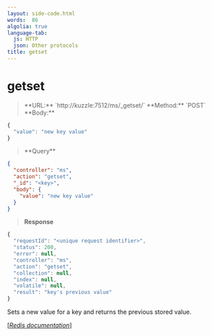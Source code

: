 ```yaml
---
layout: side-code.html
words:  86
algolia: true
language-tab:
  js: HTTP
  json: Other protocols
title: getset
---
```


# getset



<blockquote class="js">
<p>
**URL:** `http://kuzzle:7512/ms/_getset/<key>`  
**Method:** `POST`  
**Body:**
</p>
</blockquote>


```js
{
  "value": "new key value"
}
```



<blockquote class="json">
<p>
**Query**
</p>
</blockquote>


```json
{
  "controller": "ms",
  "action": "getset",
  "_id": "<key>",
  "body": {
    "value": "new key value"
  }
}
```

>**Response**

```javascript
{
  "requestId": "<unique request identifier>",
  "status": 200,
  "error": null,
  "controller": "ms",
  "action": "getset",
  "collection": null,
  "index": null,
  "volatile": null,
  "result": "key's previous value"
}
```

Sets a new value for a key and returns the previous stored value.

[[_Redis documentation_]](https://redis.io/commands/getset)
